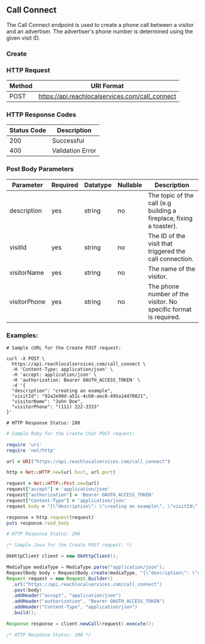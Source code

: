 ## Call Connect

The Call Connect endpoint is used to create a phone call between a visitor and
an advertiser. The advertiser's phone number is determined using the given visit
ID.

### Create

### HTTP Request

| Method | URI Format |
|---|---|
| POST | https://api.reachlocalservices.com/call_connect |

### HTTP Response Codes
| Status Code | Description
|---|---|
| 200 | Successful
| 400 | Validation Error

### Post Body Parameters

Parameter | Required | Datatype | Nullable | Description
--------- | -------- | -------- | -------- | -----------
description | yes | string | no | The topic of the call (e.g building a fireplace, fixing a toaster).
visitId | yes | string | no | The ID of the visit that triggered the call connection.
visitorName | yes | string | no | The name of the visitor.
visitorPhone | yes | string | no | The phone number of the visitor. No specific format is required.

### Examples:

``` shell
# Sample cURL for the Create POST request:

curl -X POST \
  https://api.reachlocalservices.com/call_connect \
  -H 'Content-Type: application/json' \
  -H 'accept: application/json' \
  -H 'authorization: Bearer OAUTH_ACCESS_TOKEN' \
  -d '{
  "description": "creating an example",
  "visitId": "92a2e98d-a51c-4cb0-aec8-495a14470821",
  "visitorName": "John Doe",
  "visitorPhone": "(111) 222-3333"
}'

# HTTP Response Status: 200
```

``` ruby
# Sample Ruby for the Create Chat POST request:

require 'uri'
require 'net/http'

url = URI("https://api.reachlocalservices.com/call_connect")

http = Net::HTTP.new(url.host, url.port)

request = Net::HTTP::Post.new(url)
request["accept"] = 'application/json'
request["authorization"] = 'Bearer OAUTH_ACCESS_TOKEN'
request["Content-Type"] = 'application/json'
request.body = "{\"description\": \"creating an example\", \"visitId\": \"92a2e98d-a51c-4cb0-aec8-495a14470821\", \"visitorName\": \"John Doe\", \"visitorPhone\": \"(111) 222-3333\"}"

response = http.request(request)
puts response.read_body

# HTTP Response Status: 200
```

``` java
/* Sample Java for the Create POST request: */

OkHttpClient client = new OkHttpClient();

MediaType mediaType = MediaType.parse("application/json");
RequestBody body = RequestBody.create(mediaType, "{\"description\": \"creating an example\", \"visitId\": \"92a2e98d-a51c-4cb0-aec8-495a14470821\", \"visitorName\": \"John Doe\", \"visitorPhone\": \"(111) 222-3333\"}");
Request request = new Request.Builder()
  .url("https://api.reachlocalservices.com/call_connect")
  .post(body)
  .addHeader("accept", "application/json")
  .addHeader("authorization", "Bearer OAUTH_ACCESS_TOKEN")
  .addHeader("Content-Type", "application/json")
  .build();

Response response = client.newCall(request).execute();

/* HTTP Response Status: 200 */
```
